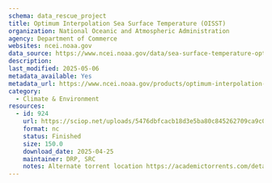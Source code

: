 ```yaml
---
schema: data_rescue_project 
title: Optimum Interpolation Sea Surface Temperature (OISST)
organization: National Oceanic and Atmospheric Administration
agency: Department of Commerce
websites: ncei.noaa.gov
data_source: https://www.ncei.noaa.gov/data/sea-surface-temperature-optimum-interpolation/
description: 
last_modified: 2025-05-06
metadata_available: Yes
metadata_url: https://www.ncei.noaa.gov/products/optimum-interpolation-sst
category:
  - Climate & Environment 
resources:
  - id: 924
    url: https://sciop.net/uploads/5476dbfcacb18d3e5ba80c845262709ca9c06f0d
    format: nc
    status: Finished
    size: 150.0
    download_date: 2025-04-25
    maintainer: DRP, SRC
    notes: Alternate torrent location https://academictorrents.com/details/5476dbfcacb18d3e5ba80c845262709ca9c06f0d
---
```

